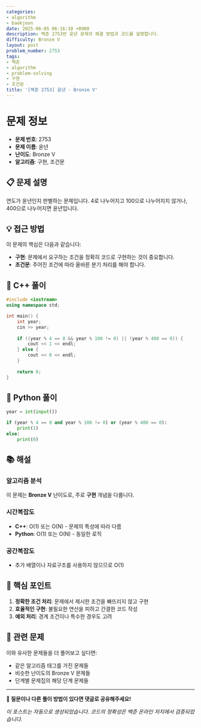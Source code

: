 ```yaml
---
categories:
- algorithm
- baekjoon
date: 2025-06-05 06:16:10 +0900
description: 백준 2753번 윤년 문제의 해결 방법과 코드를 설명합니다.
difficulty: Bronze V
layout: post
problem_number: 2753
tags:
- 백준
- algorithm
- problem-solving
- 구현
- 조건문
title: '[백준 2753] 윤년 - Bronze V'
---
```


# 문제 정보

- **문제 번호**: 2753
- **문제 이름**: 윤년
- **난이도**: Bronze V
- **알고리즘**: 구현, 조건문

## 📋 문제 설명

연도가 윤년인지 판별하는 문제입니다. 4로 나누어지고 100으로 나누어지지 않거나, 400으로 나누어지면 윤년입니다.

## 💡 접근 방법

이 문제의 핵심은 다음과 같습니다:

- **구현**: 문제에서 요구하는 조건을 정확히 코드로 구현하는 것이 중요합니다.
- **조건문**: 주어진 조건에 따라 올바른 분기 처리를 해야 합니다.


## 🔧 C++ 풀이

```cpp
#include <iostream>
using namespace std;

int main() {
    int year;
    cin >> year;
    
    if ((year % 4 == 0 && year % 100 != 0) || (year % 400 == 0)) {
        cout << 1 << endl;
    } else {
        cout << 0 << endl;
    }
    
    return 0;
}
```

## 🐍 Python 풀이

```python
year = int(input())

if (year % 4 == 0 and year % 100 != 0) or (year % 400 == 0):
    print(1)
else:
    print(0)
```

## 📚 해설

### 알고리즘 분석

이 문제는 **Bronze V** 난이도로, 주로 **구현** 개념을 다룹니다.

### 시간복잡도
- **C++**: O(1) 또는 O(N) - 문제의 특성에 따라 다름
- **Python**: O(1) 또는 O(N) - 동일한 로직

### 공간복잡도
- 추가 배열이나 자료구조를 사용하지 않으므로 O(1)

## 🎯 핵심 포인트

1. **정확한 조건 처리**: 문제에서 제시한 조건을 빠뜨리지 않고 구현
2. **효율적인 구현**: 불필요한 연산을 피하고 간결한 코드 작성
3. **예외 처리**: 경계 조건이나 특수한 경우도 고려

## 🔗 관련 문제

이와 유사한 문제들을 더 풀어보고 싶다면:

- 같은 알고리즘 태그를 가진 문제들
- 비슷한 난이도의 Bronze V 문제들
- 단계별 문제집의 해당 단계 문제들

---

**💬 질문이나 다른 풀이 방법이 있다면 댓글로 공유해주세요!**

*이 포스트는 자동으로 생성되었습니다. 코드의 정확성은 백준 온라인 저지에서 검증되었습니다.*
